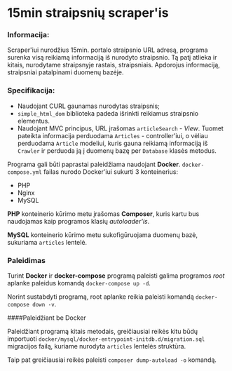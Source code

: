 # 15min straipsnių scraper'is

### Informacija:

Scraper'iui nurodžius 15min. portalo straipsnio URL adresą, programa surenka
visą reikiamą informaciją iš nurodyto straipsnio. Tą patį atlieka ir kitais,
nurodytame straipsnyje rastais, straipsniais. Apdorojus informaciją, straipsniai 
patalpinami duomenų bazėje. 

### Specifikacija:

* Naudojant CURL gaunamas nurodytas straipsnis;
* `simple_html_dom` biblioteka padeda išrinkti reikiamus straipsnio elementus.
* Naudojant MVC principus, URL įrašomas `articleSearch` - _View_. Tuomet pateikta 
informacija perduodama `Articles` - controller'iui, o vėliau perduodama `Article`
  modeliui, kuris gauna reikiamą informaciją iš `Crawler` ir perduoda ją į duomenų
  bazę per `Database` klasės metodus. 
  
Programa gali būti paprastai paleidžiama naudojant **Docker**. `docker-compose.yml`
failas nurodo Docker'iui sukurti 3 konteinerius:

* PHP
* Nginx
* MySQL

**PHP** konteinerio kūrimo metu įrašomas **Composer**, kuris kartu bus naudojamas kaip 
programos klasių _autoloader'is_.

**MySQL** konteinerio kūrimo metu sukofigūruojama duomenų bazė, sukuriama `articles` lentelė.

### Paleidimas

Turint **Docker** ir **docker-compose** programą paleisti galima programos _root_
aplanke paleidus komandą `docker-compose up -d`.

Norint sustabdyti programą, root aplanke reikia paleisti komandą `docker-compose down -v`.

####Paleidžiant be Docker

Paleidžiant programą kitais metodais, greičiausiai reikės kitu būdų importuoti
`docker/mysql/docker-entrypoint-initdb.d/migration.sql` migracijos failą, kuriame nurodyta
`articles` lentelės struktūra.

Taip pat greičiausiai reikės paleisti `composer dump-autoload -o` komandą.